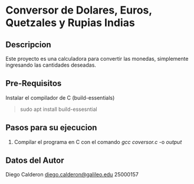 # Conversor de Dolares, Euros, Quetzales y Rupias Indias

## Descripcion
Este proyecto es una calculadora para convertir las monedas, simplemente ingresando las cantidades deseadas.

## Pre-Requisitos 
Instalar el compilador de C (build-essentials)

> sudo apt install build-essesntial

## Pasos para su ejecucion
  1. Compilar el programa en C con el comando *gcc coversor.c* -o *output*

## Datos del Autor

Diego Calderon
diego.calderon@galileo.edu
25000157

